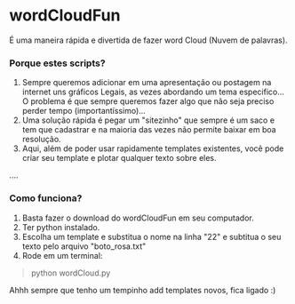 # wordCloudFun
É uma maneira rápida e divertida de fazer word Cloud (Nuvem de palavras).

### Porque estes scripts?

1. Sempre queremos adicionar em uma apresentação ou postagem na internet uns gráficos Legais, as vezes abordando um tema especifico... 
O problema é que sempre queremos fazer algo que não seja preciso perder tempo (importantíssimo)...
2. Uma solução  rápida é pegar um  "sitezinho" que sempre é um saco e tem que cadastrar e na maioria das vezes não 
permite baixar em boa resolução.
3. Aqui, além de poder usar rapidamente templates existentes, você pode criar seu template e plotar qualquer texto sobre eles.

....
### Como funciona?
1. Basta fazer o download do wordCloudFun em seu computador.
2. Ter python instalado.
3. Escolha um template e substitua o nome na linha "22" e subtitua o seu texto pelo arquivo "boto_rosa.txt"
3. Rode em um terminal:
>python wordCloud.py


Ahhh sempre que tenho um tempinho add templates novos, fica ligado :)
